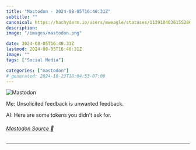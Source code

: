 ```yaml
---
title: "Mastodon - 2024-08-05T16:40:31Z"
subtitle: ""
canonical: https://hachyderm.io/users/mweagle/statuses/112910403615528639
description:
image: "/images/mastodon.png"

date: 2024-08-05T16:40:31Z
lastmod: 2024-08-05T16:40:31Z
image: ""
tags: ["Social Media"]

categories: ["mastodon"]
# generated: 2024-10-23T18:04:53-07:00
---
```

![Mastodon](/images/mastodon.png)

<p>Me: Unsolicited feedback is unwanted feedback.</p><p>AI: Here are some tokens you didn&#39;t ask for.</p>


###### [Mastodon Source 🐘](https://hachyderm.io/@mweagle/112910403615528639)

___
